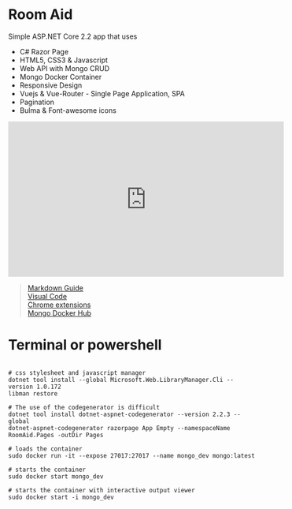 # Room Aid
Simple ASP.NET Core 2.2 app that uses
- C# Razor Page
- HTML5, CSS3 & Javascript
- Web API with Mongo CRUD
- Mongo Docker Container
- Responsive Design
- Vuejs & Vue-Router - Single Page Application, SPA
- Pagination
- Bulma & Font-awesome icons  

  
<iframe width="560" height="315" src="https://github.com/kscott5/roomaid/blob/master/wwwroot/assets/roomaid.mp4" frameborder="0" allow="accelerometer; autoplay; encrypted-media; gyroscope; picture-in-picture" allowfullscreen></iframe>  
  
>[Markdown Guide](https://guides.github.com/features/mastering-markdown/)  
>[Visual Code](https://code.visualstudio.com/)  
>[Chrome extensions](https://chrome.google.com/webstore/detail/vuejs-devtools/nhdogjmejiglipccpnnnanhbledajbpd?hl=en)  
>[Mongo Docker Hub](https://hub.docker.com/_/mongo)  

# Terminal or powershell 
```shell

# css stylesheet and javascript manager
dotnet tool install --global Microsoft.Web.LibraryManager.Cli --version 1.0.172
libman restore

# The use of the codegenerator is difficult
dotnet tool install dotnet-aspnet-codegenerator --version 2.2.3 --global
dotnet-aspnet-codegenerator razorpage App Empty --namespaceName RoomAid.Pages -outDir Pages

# loads the container
sudo docker run -it --expose 27017:27017 --name mongo_dev mongo:latest

# starts the container
sudo docker start mongo_dev

# starts the container with interactive output viewer
sudo docker start -i mongo_dev
```